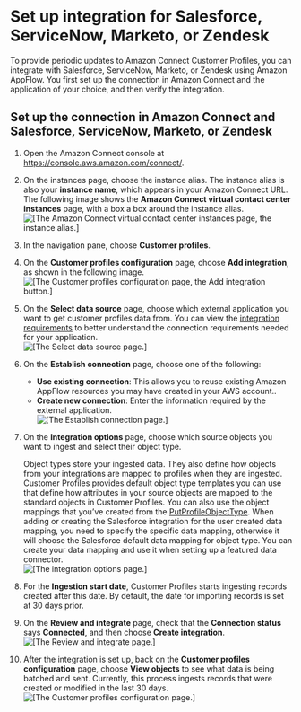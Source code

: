 # Set up integration for Salesforce, ServiceNow, Marketo, or Zendesk<a name="steps-integrate-cp-salesforce-servicenow"></a>

To provide periodic updates to Amazon Connect Customer Profiles, you can integrate with Salesforce, ServiceNow, Marketo, or Zendesk using Amazon AppFlow\. You first set up the connection in Amazon Connect and the application of your choice, and then verify the integration\.

## Set up the connection in Amazon Connect and Salesforce, ServiceNow, Marketo, or Zendesk<a name="setup-connection-segment"></a>

1. Open the Amazon Connect console at [https://console\.aws\.amazon\.com/connect/](https://console.aws.amazon.com/connect/)\.

1. On the instances page, choose the instance alias\. The instance alias is also your **instance name**, which appears in your Amazon Connect URL\. The following image shows the **Amazon Connect virtual contact center instances** page, with a box a box around the instance alias\.  
![\[The Amazon Connect virtual contact center instances page, the instance alias.\]](http://docs.aws.amazon.com/connect/latest/adminguide/images/instance.png)

1. In the navigation pane, choose **Customer profiles**\.

1. On the **Customer profiles configuration** page, choose **Add integration**, as shown in the following image\.  
![\[The Customer profiles configuration page, the Add integration button.\]](http://docs.aws.amazon.com/connect/latest/adminguide/images/customer-profiles-enable-addintegration.png)

1. On the **Select data source** page, choose which external application you want to get customer profiles data from\. You can view the [integration requirements](https://docs.aws.amazon.com/appflow/latest/userguide/requirements.html) to better understand the connection requirements needed for your application\.  
![\[The Select data source page.\]](http://docs.aws.amazon.com/connect/latest/adminguide/images/customer-profiles-cp-salesforce-source.png)

1. On the **Establish connection** page, choose one of the following: 
   + **Use existing connection**: This allows you to reuse existing Amazon AppFlow resources you may have created in your AWS account\.\.
   + **Create new connection**: Enter the information required by the external application\.  
![\[The Establish connection page.\]](http://docs.aws.amazon.com/connect/latest/adminguide/images/customer-profiles-enable-establish-connection.png)

1. On the **Integration options** page, choose which source objects you want to ingest and select their object type\. 

   Object types store your ingested data\. They also define how objects from your integrations are mapped to profiles when they are ingested\. Customer Profiles provides default object type templates you can use that define how attributes in your source objects are mapped to the standard objects in Customer Profiles\. You can also use the object mappings that you’ve created from the [PutProfileObjectType](https://docs.aws.amazon.com/customerprofiles/latest/APIReference/API_PutProfileObjectType.html)\. When adding or creating the Salesforce integration for the user created data mapping, you need to specify the specific data mapping, otherwise it will choose the Salesforce default data mapping for object type\. You can create your data mapping and use it when setting up a featured data connector\.  
![\[The integration options page.\]](http://docs.aws.amazon.com/connect/latest/adminguide/images/customer-profiles-integration-options.png)

1. For the **Ingestion start date**, Customer Profiles starts ingesting records created after this date\. By default, the date for importing records is set at 30 days prior\.

1. On the **Review and integrate** page, check that the **Connection status** says **Connected**, and then choose **Create integration**\.   
![\[The Review and integrate page.\]](http://docs.aws.amazon.com/connect/latest/adminguide/images/customer-profiles-enable-review-and-integrate.png)

1. After the integration is set up, back on the **Customer profiles configuration** page, choose **View objects** to see what data is being batched and sent\. Currently, this process ingests records that were created or modified in the last 30 days\.  
![\[The Customer profiles configuration page.\]](http://docs.aws.amazon.com/connect/latest/adminguide/images/customer-profiles-enable-objects.png)